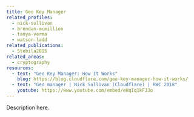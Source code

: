 ```yaml
---
title: Geo Key Manager
related_profiles:
  - nick-sullivan
  - brendan-mcmillion
  - tanya-verma
  - watson-ladd
related_publications:
  - Stebila2015
related_areas:
  - cryptography
resources:
  - text: "Geo Key Manager: How It Works"
    blog: https://blog.cloudflare.com/geo-key-manager-how-it-works/
  - text: "Geo manager | Nick Sullivan (Cloudflare) | RWC 2018"
    youtube: https://www.youtube.com/embed/eHqIq1kFJJo
---
```


Description here.